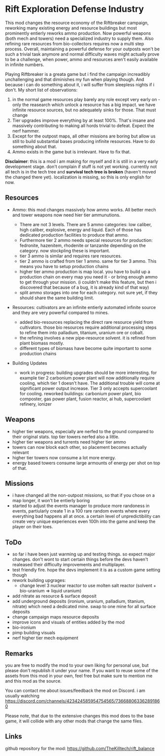 # Rift Exploration Defense Industry

This mod changes the resource economy of the Riftbreaker campaign, reworking many existing energy and resource buildings but most prominently entierly reworks ammo production. Now powerful weapons (both mech and towers) need a specialized industry to supply them. Also refining rare resources from bio-collectors requires now a multi step process. Overall, maintaining a powerful defense for your outposts won't be such a trivial task anymore and normal difficulty waves might actually prove to be a challenge, when power, ammo and resources aren't easily available in infinite numbers.

Playing Riftbreaker is a greata game but i find the campaign increadibly unchallenging and that diminishes my fun when playing though. And because i can do something about it, i will suffer from sleepless nights if i don't. My short list of observations:
1. in the normal game resources play barely any role except very early on - only the reasearch which unlock a resource has a big impact. we have infinite resource sources, but no adequately sinks for those. That must change
3. Tier upgrades improve everything by at least 100%. That's insane and massively contributing to making all hords trivial to defeat. Expect the nerf hammer.
4. Except for the outpost maps, all other missions are boring but allow us still to build substantial bases producing infinite resources. Have to do something about that.
5. Ammo exists in the game but is irrelevant. Have to fix that.

**Disclaimer**: this is a mod i am making for myself and it is still in a very early development stage. don't complain if stuff is not yet working. currently not all tech is in the tech tree and **survival tech tree is broken** (haven't moved the changed there yet). localization is missing, so this is only english for now. 

## Resources
- Ammo: this mod changes massively how ammo works. All better mech and tower weapons now need hier tier ammunutions.
   - There are not 3 levels. There are 5 ammo categories: low caliber, high caliber, explosive, energy and liquid. Each of those has dedicated production facilities to produce that ammo.
   - Furthermore tier 2 ammo needs special resources for production: fedronite, hazenitem, rhodenite or tanzanite depending on the category. now stockpling these is important.
   - tier 3 ammo is similar and requires rare resources.
   - tier 2 ammo is crafted from tier 1 ammo. same for tier 3 ammo. This means you have to setup production chains
   - higher tier ammo production is map local. you have to build up a production chain on every map you need it - or bring enough ammo to get through your mission. (i couldn't make this feature, but then i discovered that because of a bug, it is already kind of that way)
   - split ammo storages into one for each category. not sure yet, if they should share the same building limit.
    
 - Resources: cultivators are an infinite entierly automated infinite source and they are very powerful compared to mines.
   - added bio-resources replacing the direct rare resource yield from cultivators. those bio resources require additional processing steps to refine them into palladium, titanium, uranium ore or cobalt.
   - the refining involves a new pipe-resource solvent. it is refined from plant biomass mostly.
   - different types of biomass have become quite important to some production chains
  
 - Building Updates  
   - work in progress: building upgrades should be more interesting. for example tier 2 carbonium power plant will now additionally require cooling, which tier 1 doesn't have. The additional trouble will come at significant power output increase. Tier 3 only accepts supercoolant for cooling. reworked buildings: carbonium power plant, bio composter, gas power plant, fusion reactor, ai hub, supercoolant refinery, ionizer

## Weapons
 - higher tier weapons, especially are nerfed to the ground compared to their original stats. top tier towers nerfed also a little.
 - higher tier weapons and turrents need higher tier ammo
 - towers can now block each other, so placement becomes actually relevant
 - higher tier towers now consume a lot more energy.
 - energy based towers consume large armounts of energy per shot on top of that.
  
## Missions
 - i have changed all the non-outpost missions, so that if you chose on a map longer, it won't be entierly boring
 - started to adjust the events manager to produce more randoness in events, partiularly create 1 in a 100 rare random events where every everything bad happens all at once. a certain level of unpredictibility can create very unique experiences even 100h into the game and keep the player on their toes.
  
## ToDo
 - so far i have been just warming up and testing things. so expect major changes. don't wont to start certain things before the devs haven't realeased their difficulty improvements and multiplayer.
 - test friendly fire. hope the devs implement it is as a custom game setting though
 - rework building upgrages:
   - change level 3 nuclear reactor to use molten salt reactor (solvent + bio-uranium => liquid uranium)
 - add nitrate as resource & surface deposit
 - add underground deposits (ironium, uranium, palladium, titanium, nitrate) which need a dedicated mine. swap to one mine for all surface deposits
 - change campaign maps resource deposits
 - improve icons and visuals of entities added by the mod
 - bio-ironium
 - pimp building visuals
 - nerf higher tier mech equipment

## Remarks
you are free to modify the mod to your own liking for personal use, but please don't republish it under your name. If you want to reuse some of the assets from this mod in your own, feel free but make sure to mention me and this mod as the source.

You can contact me about issues/feedback the mod on Discord. i am usually watching https://discord.com/channels/423424585954754565/736688063362891860

Please note, that due to the extensive changes this mod does to the base game, it will collide with any other mods that change the same files. 

## Links
github repository for the mod: https://github.com/TheKilltech/rift_balance